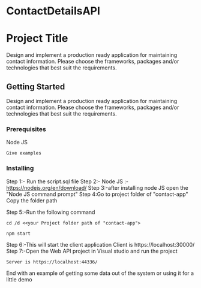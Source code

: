 # ContactDetailsAPI
# Project Title

Design and implement a production ready application for maintaining contact information. Please choose the frameworks, packages and/or technologies that best suit the requirements. 

## Getting Started

Design and implement a production ready application for maintaining contact information. Please choose the frameworks, packages and/or technologies that best suit the requirements. 

### Prerequisites
Node JS

```
Give examples
```

### Installing
Step 1:- Run the script.sql file
Step 2:- Node JS :- https://nodejs.org/en/download/
Step 3:-after installing node JS
	open the "Node JS command prompt"
Step 4:Go to project folder of "contact-app" Copy the folder path

Step 5:-Run the following command

	cd /d <<your Project folder path of "contact-app">

	npm start
Step 6:-This will start the client application
	Client is https://localhost:30000/
Step 7:-Open the Web API project in Visual studio and run the project

	Server is https://localhost:44336/

End with an example of getting some data out of the system or using it for a little demo

